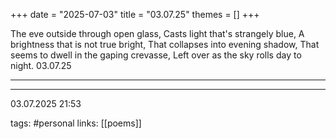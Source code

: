 +++
date = "2025-07-03"
title = "03.07.25"
themes = []
+++

The eve outside through open glass,
Casts light that's strangely blue,
A brightness that is not true bright,
That collapses into evening shadow,
That seems to dwell in the gaping crevasse,
Left over as the sky rolls day to night.
03.07.25

---



---

03.07.2025 21:53

tags: #personal
links: [[poems]]
